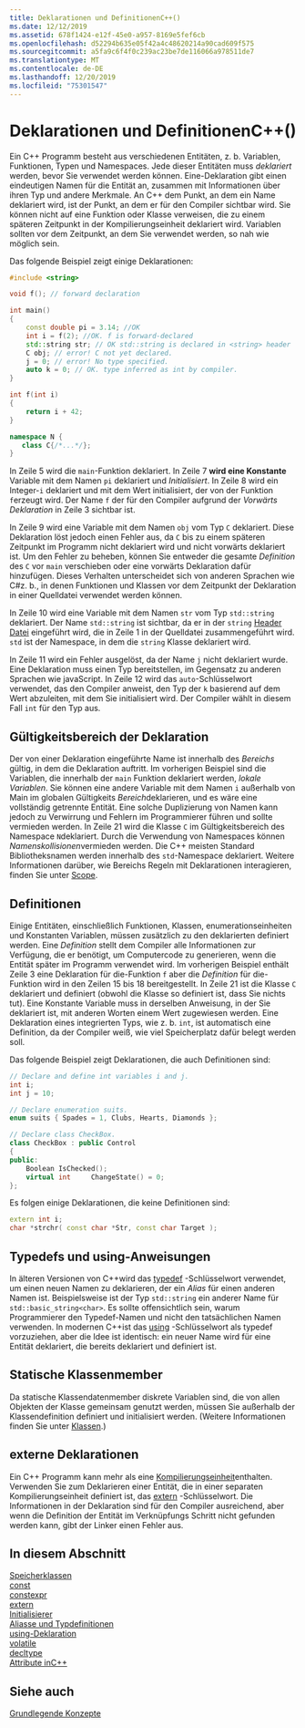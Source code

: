 ```yaml
---
title: Deklarationen und DefinitionenC++()
ms.date: 12/12/2019
ms.assetid: 678f1424-e12f-45e0-a957-8169e5fef6cb
ms.openlocfilehash: d52294b635e05f42a4c48620214a90cad609f575
ms.sourcegitcommit: a5fa9c6f4f0c239ac23be7de116066a978511de7
ms.translationtype: MT
ms.contentlocale: de-DE
ms.lasthandoff: 12/20/2019
ms.locfileid: "75301547"
---
```

# <a name="declarations-and-definitions-c"></a>Deklarationen und DefinitionenC++()

Ein C++ Programm besteht aus verschiedenen Entitäten, z. b. Variablen, Funktionen, Typen und Namespaces. Jede dieser Entitäten muss *deklariert* werden, bevor Sie verwendet werden können. Eine-Deklaration gibt einen eindeutigen Namen für die Entität an, zusammen mit Informationen über ihren Typ und andere Merkmale. An C++ dem Punkt, an dem ein Name deklariert wird, ist der Punkt, an dem er für den Compiler sichtbar wird. Sie können nicht auf eine Funktion oder Klasse verweisen, die zu einem späteren Zeitpunkt in der Kompilierungseinheit deklariert wird. Variablen sollten vor dem Zeitpunkt, an dem Sie verwendet werden, so nah wie möglich sein.

Das folgende Beispiel zeigt einige Deklarationen:

```cpp
#include <string>

void f(); // forward declaration

int main()
{
    const double pi = 3.14; //OK
    int i = f(2); //OK. f is forward-declared
    std::string str; // OK std::string is declared in <string> header
    C obj; // error! C not yet declared.
    j = 0; // error! No type specified.
    auto k = 0; // OK. type inferred as int by compiler.
}

int f(int i)
{
    return i + 42;
}

namespace N {
   class C{/*...*/};
}
```

In Zeile 5 wird die `main`-Funktion deklariert. In Zeile 7 **wird eine Konstante** Variable mit dem Namen `pi` deklariert und *Initialisiert*. In Zeile 8 wird ein Integer-`i` deklariert und mit dem Wert initialisiert, der von der Funktion `f`erzeugt wird. Der Name `f` der für den Compiler aufgrund der *Vorwärts Deklaration* in Zeile 3 sichtbar ist. 

In Zeile 9 wird eine Variable mit dem Namen `obj` vom Typ `C` deklariert. Diese Deklaration löst jedoch einen Fehler aus, da `C` bis zu einem späteren Zeitpunkt im Programm nicht deklariert wird und nicht vorwärts deklariert ist. Um den Fehler zu beheben, können Sie entweder die gesamte *Definition* des `C` vor `main` verschieben oder eine vorwärts Deklaration dafür hinzufügen. Dieses Verhalten unterscheidet sich von anderen Sprachen wie C#z. b., in denen Funktionen und Klassen vor dem Zeitpunkt der Deklaration in einer Quelldatei verwendet werden können. 

In Zeile 10 wird eine Variable mit dem Namen `str` vom Typ `std::string` deklariert. Der Name `std::string` ist sichtbar, da er in der `string` [Header Datei](header-files-cpp.md) eingeführt wird, die in Zeile 1 in der Quelldatei zusammengeführt wird. `std` ist der Namespace, in dem die `string` Klasse deklariert wird.

In Zeile 11 wird ein Fehler ausgelöst, da der Name `j` nicht deklariert wurde. Eine Deklaration muss einen Typ bereitstellen, im Gegensatz zu anderen Sprachen wie javaScript. In Zeile 12 wird das `auto`-Schlüsselwort verwendet, das den Compiler anweist, den Typ der `k` basierend auf dem Wert abzuleiten, mit dem Sie initialisiert wird. Der Compiler wählt in diesem Fall `int` für den Typ aus.  

## <a name="declaration-scope"></a>Gültigkeitsbereich der Deklaration

Der von einer Deklaration eingeführte Name ist innerhalb des *Bereichs* gültig, in dem die Deklaration auftritt. Im vorherigen Beispiel sind die Variablen, die innerhalb der `main` Funktion deklariert werden, *lokale Variablen*. Sie können eine andere Variable mit dem Namen `i` außerhalb von Main im globalen Gültigkeits *Bereich*deklarieren, und es wäre eine vollständig getrennte Entität. Eine solche Duplizierung von Namen kann jedoch zu Verwirrung und Fehlern im Programmierer führen und sollte vermieden werden. In Zeile 21 wird die Klasse `C` im Gültigkeitsbereich des Namespace `N`deklariert. Durch die Verwendung von Namespaces können *Namenskollisionen*vermieden werden. Die C++ meisten Standard Bibliotheksnamen werden innerhalb des `std`-Namespace deklariert. Weitere Informationen darüber, wie Bereichs Regeln mit Deklarationen interagieren, finden Sie unter [Scope](../cpp/scope-visual-cpp.md).

## <a name="definitions"></a>Definitionen

Einige Entitäten, einschließlich Funktionen, Klassen, enumerationseinheiten und Konstanten Variablen, müssen zusätzlich zu den deklarierten definiert werden. Eine *Definition* stellt dem Compiler alle Informationen zur Verfügung, die er benötigt, um Computercode zu generieren, wenn die Entität später im Programm verwendet wird. Im vorherigen Beispiel enthält Zeile 3 eine Deklaration für die-Funktion `f` aber die *Definition* für die-Funktion wird in den Zeilen 15 bis 18 bereitgestellt. In Zeile 21 ist die Klasse `C` deklariert und definiert (obwohl die Klasse so definiert ist, dass Sie nichts tut). Eine Konstante Variable muss in derselben Anweisung, in der Sie deklariert ist, mit anderen Worten einem Wert zugewiesen werden. Eine Deklaration eines integrierten Typs, wie z. b. `int`, ist automatisch eine Definition, da der Compiler weiß, wie viel Speicherplatz dafür belegt werden soll.

Das folgende Beispiel zeigt Deklarationen, die auch Definitionen sind:

```cpp
// Declare and define int variables i and j.
int i;
int j = 10;

// Declare enumeration suits.
enum suits { Spades = 1, Clubs, Hearts, Diamonds };

// Declare class CheckBox.
class CheckBox : public Control
{
public:
    Boolean IsChecked();
    virtual int     ChangeState() = 0;
};
```

Es folgen einige Deklarationen, die keine Definitionen sind:

```cpp
extern int i;
char *strchr( const char *Str, const char Target );
```

## <a name="typedefs-and-using-statements"></a>Typedefs und using-Anweisungen

In älteren Versionen von C++wird das [typedef](aliases-and-typedefs-cpp.md) -Schlüsselwort verwendet, um einen neuen Namen zu deklarieren, der ein *Alias* für einen anderen Namen ist. Beispielsweise ist der Typ `std::string` ein anderer Name für `std::basic_string<char>`. Es sollte offensichtlich sein, warum Programmierer den Typedef-Namen und nicht den tatsächlichen Namen verwenden. In modernen C++ist das [using](aliases-and-typedefs-cpp.md) -Schlüsselwort als typedef vorzuziehen, aber die Idee ist identisch: ein neuer Name wird für eine Entität deklariert, die bereits deklariert und definiert ist.

## <a name="static-class-members"></a>Statische Klassenmember

Da statische Klassendatenmember diskrete Variablen sind, die von allen Objekten der Klasse gemeinsam genutzt werden, müssen Sie außerhalb der Klassendefinition definiert und initialisiert werden. (Weitere Informationen finden Sie unter [Klassen](../cpp/classes-and-structs-cpp.md).)

## <a name="extern-declarations"></a>externe Deklarationen

Ein C++ Programm kann mehr als eine [Kompilierungseinheit](header-files-cpp.md)enthalten. Verwenden Sie zum Deklarieren einer Entität, die in einer separaten Kompilierungseinheit definiert ist, das [extern](extern-cpp.md) -Schlüsselwort. Die Informationen in der Deklaration sind für den Compiler ausreichend, aber wenn die Definition der Entität im Verknüpfungs Schritt nicht gefunden werden kann, gibt der Linker einen Fehler aus.

## <a name="in-this-section"></a>In diesem Abschnitt

[Speicherklassen](storage-classes-cpp.md)<br/>
[const](const-cpp.md)<br/>
[constexpr](constexpr-cpp.md)<br/>
[extern](extern-cpp.md)<br/>
[Initialisierer](initializers.md)<br/>
[Aliasse und Typdefinitionen](aliases-and-typedefs-cpp.md)<br/>
[using-Deklaration](using-declaration.md)<br/>
[volatile](volatile-cpp.md)<br/>
[decltype](decltype-cpp.md)<br/>
[Attribute inC++](attributes.md)<br/>

## <a name="see-also"></a>Siehe auch

[Grundlegende Konzepte](../cpp/basic-concepts-cpp.md)<br/>
